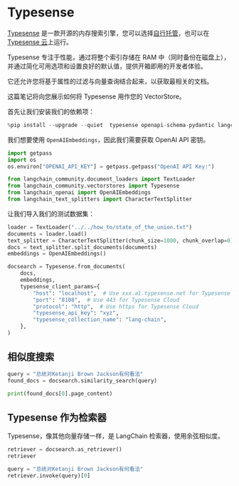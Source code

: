 # Typesense

[Typesense](https://typesense.org) 是一款开源的内存搜索引擎，您可以选择[自行托管](https://typesense.org/docs/guide/install-typesense#option-2-local-machine-self-hosting)，也可以在[Typesense 云](https://cloud.typesense.org/)上运行。

Typesense 专注于性能，通过将整个索引存储在 RAM 中（同时备份在磁盘上），并通过简化可用选项和设置良好的默认值，提供开箱即用的开发者体验。

它还允许您将基于属性的过滤与向量查询结合起来，以获取最相关的文档。

这篇笔记将向您展示如何将 Typesense 用作您的 VectorStore。

首先让我们安装我们的依赖项：

```python
%pip install --upgrade --quiet  typesense openapi-schema-pydantic langchain-openai tiktoken
```

我们想要使用 `OpenAIEmbeddings`，因此我们需要获取 OpenAI API 密钥。

```python
import getpass
import os
os.environ["OPENAI_API_KEY"] = getpass.getpass("OpenAI API Key:")
```

```python
from langchain_community.document_loaders import TextLoader
from langchain_community.vectorstores import Typesense
from langchain_openai import OpenAIEmbeddings
from langchain_text_splitters import CharacterTextSplitter
```

让我们导入我们的测试数据集：

```python
loader = TextLoader("../../how_to/state_of_the_union.txt")
documents = loader.load()
text_splitter = CharacterTextSplitter(chunk_size=1000, chunk_overlap=0)
docs = text_splitter.split_documents(documents)
embeddings = OpenAIEmbeddings()
```

```python
docsearch = Typesense.from_documents(
    docs,
    embeddings,
    typesense_client_params={
        "host": "localhost",  # Use xxx.a1.typesense.net for Typesense Cloud
        "port": "8108",  # Use 443 for Typesense Cloud
        "protocol": "http",  # Use https for Typesense Cloud
        "typesense_api_key": "xyz",
        "typesense_collection_name": "lang-chain",
    },
)
```

## 相似度搜索

```python
query = "总统对Ketanji Brown Jackson有何看法"
found_docs = docsearch.similarity_search(query)
```

```python
print(found_docs[0].page_content)
```

## Typesense 作为检索器

Typesense，像其他向量存储一样，是 LangChain 检索器，使用余弦相似度。

```python
retriever = docsearch.as_retriever()
retriever
```

```python
query = "总统对Ketanji Brown Jackson有何看法"
retriever.invoke(query)[0]
```
